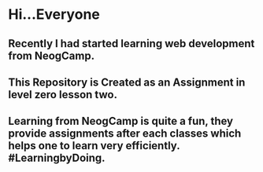 # Hi...Everyone

## Recently I had started learning web development from NeogCamp.

## This Repository is Created as an Assignment in level zero lesson two.

## Learning from NeogCamp is quite a fun, they provide assignments after each classes which helps one to learn very efficiently. #LearningbyDoing.